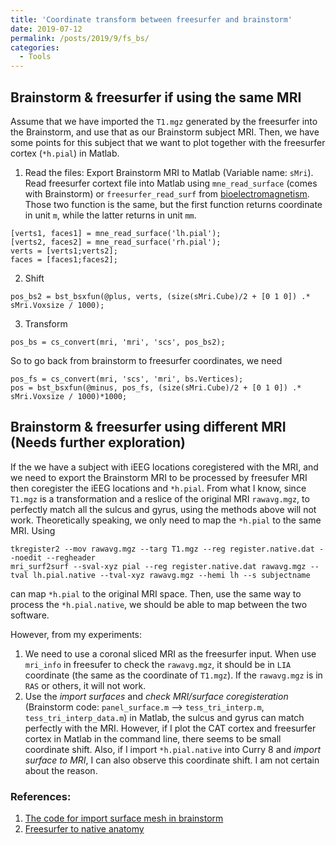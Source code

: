 ```yaml
---
title: 'Coordinate transform between freesurfer and brainstorm'
date: 2019-07-12
permalink: /posts/2019/9/fs_bs/
categories:
  - Tools
---
```



## Brainstorm & freesurfer if using the same MRI
Assume that we have imported the ```T1.mgz``` generated by the freesurfer into the Brainstorm, and use that as our Brainstorm subject MRI. Then, we have some points for this subject that we want to plot together with the freesurfer cortex (```*h.pial```) in Matlab.
1. Read the files: 
Export Brainstorm MRI to Matlab (Variable name: ```sMri```). Read freesurfer cortext file into Matlab using ```mne_read_surface``` (comes with Brainstorm) or ```freesurfer_read_surf``` from [bioelectromagnetism](https://github.com/dazza-codes/bioelectromagnetism). Those two function is the same, but the first function returns coordinate in unit ```m```, while the latter returns in unit ```mm```.
```
[verts1, faces1] = mne_read_surface('lh.pial');
[verts2, faces2] = mne_read_surface('rh.pial');
verts = [verts1;verts2];
faces = [faces1;faces2];
```
2. Shift
```
pos_bs2 = bst_bsxfun(@plus, verts, (size(sMri.Cube)/2 + [0 1 0]) .* sMri.Voxsize / 1000);
```
3. Transform
```
pos_bs = cs_convert(mri, 'mri', 'scs', pos_bs2);
```
So to go back from brainstorm to freesurfer coordinates, we need
```
pos_fs = cs_convert(mri, 'scs', 'mri', bs.Vertices);
pos = bst_bsxfun(@minus, pos_fs, (size(sMri.Cube)/2 + [0 1 0]) .* sMri.Voxsize / 1000)*1000; 
```

## Brainstorm & freesurfer using different MRI (Needs further exploration)
If the we have a subject with iEEG locations coregistered with the MRI, and we need to export the Brainstorm MRI to be processed by freesufer MRI then coregister the iEEG locations and ```*h.pial```. From what I know, since ```T1.mgz``` is a transformation and a reslice of the original MRI ```rawavg.mgz```, to perfectly match all the sulcus and gyrus, using the methods above will not work. Theoretically speaking, we only need to map the ```*h.pial``` to the same MRI. Using 
```
tkregister2 --mov rawavg.mgz --targ T1.mgz --reg register.native.dat --noedit --regheader
mri_surf2surf --sval-xyz pial --reg register.native.dat rawavg.mgz --tval lh.pial.native --tval-xyz rawavg.mgz --hemi lh --s subjectname
```
can map ```*h.pial``` to the original MRI space. Then, use the same way to process the ```*h.pial.native```, we should be able to map between the two software. 

However, from my experiments: 
1. We need to use a coronal sliced MRI as the freesurfer input. When use ```mri_info``` in freesufer to check the ```rawavg.mgz```, it should be in ```LIA``` coordinate (the same as the coordinate of ```T1.mgz```). If the ```rawavg.mgz``` is in ```RAS``` or others, it will not work.
2. Use the *import surfaces* and *check MRI/surface coregisteration* (Brainstorm code: ```panel_surface.m``` --> ```tess_tri_interp.m```, ```tess_tri_interp_data.m```) in Matlab, the sulcus and gyrus can match perfectly with the MRI. However, if I plot the CAT cortex and freesurfer cortex in Matlab in the command line, there seems to be small coordinate shift. Also, if I import ```*h.pial.native``` into Curry 8 and *import surface to MRI*, I can also observe this coordinate shift. I am not certain about the reason. 

### References:
1. [The code for import surface mesh in brainstorm](https://github.com/brainstorm-tools/brainstorm3/blob/5f58d6a314209a5ba4fbd7b7e7caeda45e12e5eb/toolbox/io/in_tess.m#L162)
2. [Freesurfer to native anatomy](https://surfer.nmr.mgh.harvard.edu/fswiki/FsAnat-to-NativeAnat)

